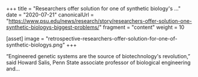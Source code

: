 +++
title = "Researchers offer solution for one of synthetic biology's ..."
date = "2020-07-21"
canonicalUrl = "https://www.psu.edu/news/research/story/researchers-offer-solution-one-synthetic-biologys-biggest-problems/"
fragment = "content"
weight = 10

[asset]
    image = "retrospective-researchers-offer-solution-for-one-of-synthetic-biologys.png"
+++

“Engineered genetic systems are the source of biotechnology's revolution,” 
said Howard Salis, Penn State associate professor of biological engineering 
and...

